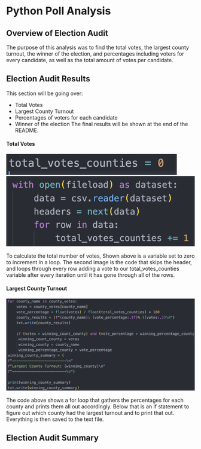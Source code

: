 # Python Poll Analysis
## Overview of Election Audit
The purpose of this analysis was to find the total votes, the largest county turnout, the winner of the election, and percentages including voters for every candidate, as well as the total amount of votes per candidate.
## Election Audit Results
This section will be going over:
* Total Votes
* Largest County Turnout
* Percentages of voters for each candidate
* Winner of the election
The final results will be shown at the end of the README.
#### Total Votes
![image](/resources/total_votes.png)
![image](/resources/total_votes_code.png)

  To calculate the total number of votes, Shown above is a variable set to zero to increment in a loop. The second image is the code that skips the header, and loops through every row adding a vote to our total_votes_counties variable after every iteration until it has gone through all of the rows.

#### Largest County Turnout
![image](/resources/CountyTurnout.png)

  The code above shows a for loop that gathers the percentages for each county and prints them all out accordingly. Below that is an if statement to figure out which county had the largest turnout and to print that out. Everything is then saved to the text file.

## Election Audit Summary

